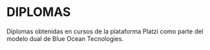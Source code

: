 # DIPLOMAS
Diplomas obtenidas en cursos de la plataforma Platzi como parte del modelo dual de Blue Ocean Tecnologies.
